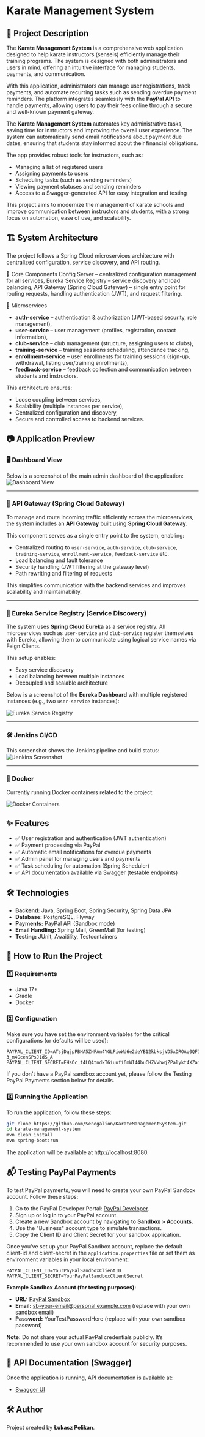 # Karate Management System

## 📌 Project Description

The **Karate Management System** is a comprehensive web application designed to help karate instructors (senseis) efficiently manage their training programs. The system is designed with both administrators and users in mind, offering an intuitive interface for managing students, payments, and communication.

With this application, administrators can manage user registrations, track payments, and automate recurring tasks such as sending overdue payment reminders. The platform integrates seamlessly with the **PayPal API** to handle payments, allowing users to pay their fees online through a secure and well-known payment gateway.

The **Karate Management System** automates key administrative tasks, saving time for instructors and improving the overall user experience. The system can automatically send email notifications about payment due dates, ensuring that students stay informed about their financial obligations.

The app provides robust tools for instructors, such as:
- Managing a list of registered users
- Assigning payments to users
- Scheduling tasks (such as sending reminders)
- Viewing payment statuses and sending reminders
- Access to a Swagger-generated API for easy integration and testing

This project aims to modernize the management of karate schools and improve communication between instructors and students, with a strong focus on automation, ease of use, and scalability.

## 🏗️ System Architecture

The project follows a Spring Cloud microservices architecture with centralized configuration, service discovery, and API routing.

🔑 Core Components
Config Server – centralized configuration management for all services,
Eureka Service Registry – service discovery and load balancing,
API Gateway (Spring Cloud Gateway) – single entry point for routing requests, handling authentication (JWT), and request filtering.

🧩 Microservices

- **auth-service** – authentication & authorization (JWT-based security, role management),
- **user-service** – user management (profiles, registration, contact information),
- **club-service** – club management (structure, assigning users to clubs),
- **training-service** – training sessions scheduling, attendance tracking,
- **enrollment-service** – user enrollments for training sessions (sign-up, withdrawal, listing user/training enrollments),
- **feedback-service** – feedback collection and communication between students and instructors.

This architecture ensures:
- Loose coupling between services,
- Scalability (multiple instances per service),
- Centralized configuration and discovery,
- Secure and controlled access to backend services.

## 📷 Application Preview

### 🖥️ Dashboard View

Below is a screenshot of the main admin dashboard of the application:
![Dashboard View](https://github.com/user-attachments/assets/32298e6e-a42c-468c-8f66-8ebcd27c7d6c)

---

### 🚪 API Gateway (Spring Cloud Gateway)

To manage and route incoming traffic efficiently across the microservices, the system includes an **API Gateway** built using **Spring Cloud Gateway**.

This component serves as a single entry point to the system, enabling:
- Centralized routing to `user-service`, `auth-service`, `club-service`, `training-service`, `enrollment-service`, `feedback-service` etc.
- Load balancing and fault tolerance
- Security handling (JWT filtering at the gateway level)
- Path rewriting and filtering of requests

This simplifies communication with the backend services and improves scalability and maintainability.

---

### 🧭 Eureka Service Registry (Service Discovery)

The system uses **Spring Cloud Eureka** as a service registry. All microservices such as `user-service` and `club-service` register themselves with Eureka, allowing them to communicate using logical service names via Feign Clients.

This setup enables:
- Easy service discovery
- Load balancing between multiple instances
- Decoupled and scalable architecture

Below is a screenshot of the **Eureka Dashboard** with multiple registered instances (e.g., two `user-service` instances):

![Eureka Service Registry](https://github.com/user-attachments/assets/3c914c79-0687-447d-accd-ff1efa4176ad)



---

### 🛠️ Jenkins CI/CD

This screenshot shows the Jenkins pipeline and build status:
![Jenkins Screenshot](https://github.com/user-attachments/assets/a2b2e2a8-c8c6-4743-a84f-8009a4dc8181)

---

### 🐳 Docker

Currently running Docker containers related to the project:

![Docker Containers](https://github.com/user-attachments/assets/69fe19a1-3774-4530-9163-f5a7748fc7b7)

## ✨ Features

- ✅ User registration and authentication (JWT authentication)
- ✅ Payment processing via PayPal
- ✅ Automatic email notifications for overdue payments
- ✅ Admin panel for managing users and payments
- ✅ Task scheduling for automation (Spring Scheduler)
- ✅ API documentation available via Swagger (testable endpoints)

## 🛠️ Technologies

- **Backend:** Java, Spring Boot, Spring Security, Spring Data JPA
- **Database:** PostgreSQL, Flyway
- **Payments:** PayPal API (Sandbox mode)
- **Email Handling:** Spring Mail, GreenMail (for testing)
- **Testing:** JUnit, Awaitility, Testcontainers

## 🚀 How to Run the Project

### 1️⃣ Requirements

- Java 17+
- Gradle
- Docker

### 2️⃣ Configuration
Make sure you have set the environment variables for the critical configurations (or defaults will be used):

```env
PAYPAL_CLIENT_ID=ATsjDqjpPBHA5ZNFAm4YGLPioWd6e2deYB12kbksjVD5xDROAq0QFIPf32lR5n-3_m4GcenSPsJ1dS_A
PAYPAL_CLIENT_SECRET=EHsOc_t4LQ4tndkT6iuufi6mWI44buCHZVvhwjZPalykt4XZajmUZhg5JthcFP260iLsrLQQMho9N84g
```

If you don't have a PayPal sandbox account yet, please follow the Testing PayPal Payments section below for details.

### 3️⃣ Running the Application

To run the application, follow these steps:

```sh
git clone https://github.com/Senegalion/KarateManagementSystem.git
cd karate-management-system
mvn clean install
mvn spring-boot:run
```

The application will be available at http://localhost:8080.

## 📬 Testing PayPal Payments

To test PayPal payments, you will need to create your own PayPal Sandbox account. Follow these steps:

1. Go to the PayPal Developer Portal: [PayPal Developer](https://developer.paypal.com/).
2. Sign up or log in to your PayPal account.
3. Create a new Sandbox account by navigating to **Sandbox > Accounts**.
4. Use the "Business" account type to simulate transactions.
5. Copy the Client ID and Client Secret for your sandbox application.

Once you’ve set up your PayPal Sandbox account, replace the default client-id and client-secret in the `application.properties` file or set them as environment variables in your local environment:

```env
PAYPAL_CLIENT_ID=YourPayPalSandboxClientID
PAYPAL_CLIENT_SECRET=YourPayPalSandboxClientSecret
```

**Example Sandbox Account (for testing purposes):**
- **URL:** [PayPal Sandbox](https://www.sandbox.paypal.com/)
- **Email:** sb-your-email@personal.example.com (replace with your own sandbox email)
- **Password:** YourTestPasswordHere (replace with your own sandbox password)

**Note:** Do not share your actual PayPal credentials publicly. It’s recommended to use your own sandbox account for security purposes.

## 📖 API Documentation (Swagger)

Once the application is running, API documentation is available at:

- [Swagger UI](http://localhost:8080/swagger-ui.html)

## 🛠 Author

Project created by **Łukasz Pelikan**.
